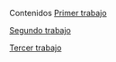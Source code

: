 Contenidos
[Primer trabajo](./1-instalacion/README.md)

[Segundo trabajo](./2-usuarios-grupos-etc-passwd-e-etc-shadow/README.md)

[Tercer trabajo](./arch-remote/README.md)